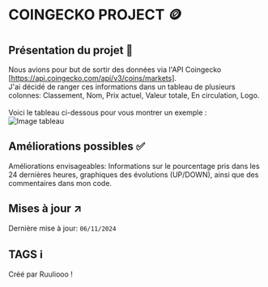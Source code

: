 # COINGECKO PROJECT 🪙
## Présentation du projet 📑
Nous avions pour but de sortir des données via l'API Coingecko [https://api.coingecko.com/api/v3/coins/markets]. <br>
J'ai décidé de ranger ces informations dans un tableau de plusieurs colonnes: Classement, Nom,	Prix actuel,	Valeur totale,	En circulation, Logo. <br><br>
Voici le tableau ci-dessous pour vous montrer un exemple :
![Image tableau](https://github.com/user-attachments/assets/51b6d667-ce70-4bee-9dc5-1d4faba50b55)

## Améliorations possibles ✅
Améliorations envisageables: Informations sur le pourcentage pris dans les 24 dernières heures, graphiques des évolutions (UP/DOWN), ainsi que des commentaires dans mon code.
## Mises à jour ↗️
Dernière mise à jour: ```06/11/2024```
## TAGS ℹ️
Créé par Ruuliooo !
